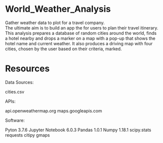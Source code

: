 # World_Weather_Analysis
Gather weather data to plot for a travel company.  
The ultimate aim is to build an app the for users to plan their travel itinerary. This analysis prepares
a database of random cities around the world, finds a hotel nearby and drops a marker on a map with a pop-up
that shows the hotel name and current weather.  It also produces a driving map with four cities, chosen by the user based
on their criteria, marked.

# Resources

Data Sources:

cities.csv

APIs:

api.openweathermap.org
maps.googleapis.com

Software:

Pyton 3.7.6
Jupyter Notebook 6.0.3
Pandas 1.0.1
Numpy 1.18.1
scipy.stats
requests
citipy
gmaps

